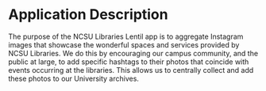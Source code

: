# Application Description

The purpose of the NCSU Libraries Lentil app is to aggregate Instagram images that showcase the wonderful spaces and services provided by NCSU Libraries. We do this by encouraging our campus community, and the public at large, to add specific hashtags to their photos that coincide with events occurring at the libraries. This allows us to centrally collect and add these photos to our University archives.
